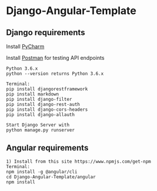 # Django-Angular-Template

## Django requirements

Install [PyCharm](https://www.jetbrains.com/pycharm/download/)

Install [Postman](https://www.getpostman.com/apps) for testing API endpoints
```
Python 3.6.x
python --version returns Python 3.6.x

Terminal:
pip install djangorestframework
pip install markdown       
pip install django-filter  
pip install django-rest-auth
pip install django-cors-headers
pip install django-allauth

Start Django Server with
python manage.py runserver
```

## Angular requirements
```
1) Install from this site https://www.npmjs.com/get-npm
Terminal:
npm install -g @angular/cli
cd Django-Angular-Template/angular
npm install


```
